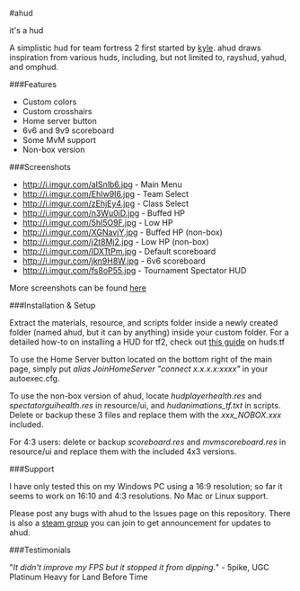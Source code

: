 #ahud

it's a hud

A simplistic hud for team fortress 2 first started by [kyle](https://github.com/hikyle). ahud draws inspiration from various huds, including, but not limited to, rayshud, yahud, and omphud.


###Features

* Custom colors
* Custom crosshairs
* Home server button
* 6v6 and 9v9 scoreboard
* Some MvM support
* Non-box version

###Screenshots

* http://i.imgur.com/aISnlb6.jpg - Main Menu
* http://i.imgur.com/EhIw9I6.jpg - Team Select
* http://i.imgur.com/zEhjEy4.jpg - Class Select
* http://i.imgur.com/n3Wu0iD.jpg - Buffed HP
* http://i.imgur.com/5hl5O9F.jpg - Low HP
* http://i.imgur.com/XGNavjY.jpg - Buffed HP (non-box)
* http://i.imgur.com/j2t8Mj2.jpg - Low HP (non-box)
* http://i.imgur.com/lDXTtPm.jpg - Default scoreboard
* http://i.imgur.com/jkn9H8W.jpg - 6v6 scoreboard
* http://i.imgur.com/fs8oP55.jpg - Tournament Spectator HUD

More screenshots can be found [here](http://imgur.com/a/569GH)

###Installation & Setup

Extract the materials, resource, and scripts folder inside a newly created folder (named ahud, but it can by anything) inside your custom folder. For a detailed how-to on installing a HUD for tf2, check out [this guide](http://huds.tf/guides/?guide=1) on huds.tf

To use the Home Server button located on the bottom right of the main page, simply put *alias JoinHomeServer "connect x.x.x.x:xxxx"* in your autoexec.cfg. 

To use the non-box version of ahud, locate *hudplayerhealth.res* and *spectatorguihealth.res* in resource/ui, and *hudanimations_tf.txt* in scripts. Delete or backup these 3 files and replace them with the *xxx_NOBOX.xxx* included.

For 4:3 users: delete or backup *scoreboard.res* and *mvmscoreboard.res* in resource/ui and replace them with the included 4x3 versions.

###Support

I have only tested this on my Windows PC using a 16:9 resolution; so far it seems to work on 16:10 and 4:3 resolutions. No Mac or Linux support. 

Please post any bugs with ahud to the Issues page on this repository. There is also a [steam group](http://steamcommunity.com/groups/ahud) you can join to get announcement for updates to ahud.


###Testimonials

"*It didn't improve my FPS but it stopped it from dipping.*" - 5pike, UGC Platinum Heavy for Land Before Time
